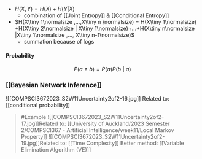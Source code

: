 - $H(X,Y) = H(X) + H(Y|X)$
	- combination of [[Joint Entropy]] & [[Conditional Entropy]]
- $H(X\tiny 1\normalsize ,...,X\tiny n \normalsize) = H(X\tiny 1\normalsize) +H(X\tiny 2\normalsize | X\tiny 1\normalsize)+...+H(X\tiny n\normalsize |X\tiny 1\normalsize ,..., X\tiny n-1\normalsize)$
	- summation because of logs

#### Probability 
$$P(a \land b)=P(a)P(b\ |\ a)$$

### [[Bayesian Network Inference]]
![[COMPSCI3672023_S2W11Uncertainty2of2-16.jpg]]
Related to: [[conditional probability]]

> #Example 
> ![[COMPSCI3672023_S2W11Uncertainty2of2-17.jpg]]Related to: [[University of Auckland/2023 Semester 2/COMPSCI367 - Artificial Intelligence/week11/Local Markov Property]]
> ![[COMPSCI3672023_S2W11Uncertainty2of2-19.jpg]]Related to: [[Time Complexity]]
> Better method: [[Variable Elimination Algorithm (VE)]]